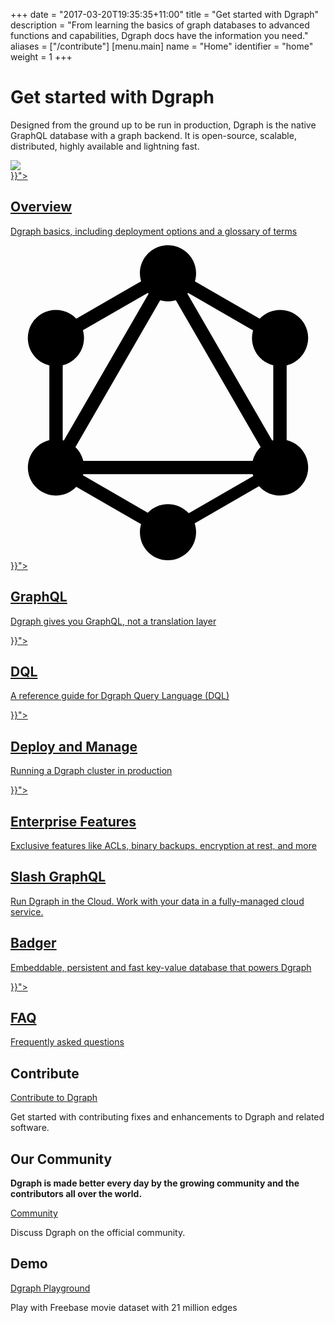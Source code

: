 +++
date = "2017-03-20T19:35:35+11:00"
title = "Get started with Dgraph"
description = "From learning the basics of graph databases to advanced functions and capabilities, Dgraph docs have the information you need."
aliases = ["/contribute"]
[menu.main]
  name = "Home"
  identifier = "home"
  weight = 1
+++

<div class="landing">
  <div class="hero">
    <h1>Get started with Dgraph</h1>
    <p>
      Designed from the ground up to be run in production, Dgraph is the native GraphQL database with a graph backend. It is open-source, scalable, distributed, highly available and lightning fast.
    </p>
    <img class="hero-deco" src="/images/hero-deco.png" />
  </div>
  <div class="item">
    <div class="icon"><i class="lni lni-keyword-research" aria-hidden="true"></i></div>
    <a href="{{< relref "dgraph-overview.md">}}">
      <h2>Overview</h2>
      <p>
      Dgraph basics, including deployment options and a glossary of terms
      </p>
    </a>
  </div>
  <div class="item">
    <svg class="icon" role="img" viewBox="0 0 24 24" xmlns="http://www.w3.org/2000/svg"><title>GraphQL icon</title><path d="M14.051 2.751l4.935 2.85c.816-.859 2.173-.893 3.032-.077.148.14.274.301.377.477.589 1.028.232 2.339-.796 2.928-.174.1-.361.175-.558.223v5.699c1.146.273 1.854 1.423 1.58 2.569-.048.204-.127.4-.232.581-.592 1.023-1.901 1.374-2.927.782-.196-.113-.375-.259-.526-.429l-4.905 2.832c.372 1.124-.238 2.335-1.361 2.706-.217.071-.442.108-.67.108-1.181.001-2.139-.955-2.14-2.136 0-.205.029-.41.088-.609l-4.936-2.847c-.816.854-2.171.887-3.026.07-.854-.816-.886-2.171-.07-3.026.283-.297.646-.506 1.044-.603l.001-5.699c-1.15-.276-1.858-1.433-1.581-2.584.047-.198.123-.389.224-.566.592-1.024 1.902-1.374 2.927-.782.177.101.339.228.48.377l4.938-2.85C9.613 1.612 10.26.423 11.39.088 11.587.029 11.794 0 12 0c1.181-.001 2.139.954 2.14 2.134.001.209-.03.418-.089.617zm-.515.877c-.019.021-.037.039-.058.058l6.461 11.19c.026-.009.056-.016.082-.023V9.146c-1.145-.283-1.842-1.442-1.558-2.588.006-.024.012-.049.019-.072l-4.946-2.858zm-3.015.059l-.06-.06-4.946 2.852c.327 1.135-.327 2.318-1.461 2.645-.026.008-.051.014-.076.021v5.708l.084.023 6.461-11.19-.002.001zm2.076.507c-.39.112-.803.112-1.192 0l-6.46 11.189c.294.283.502.645.6 1.041h12.911c.097-.398.307-.761.603-1.044L12.597 4.194zm.986 16.227l4.913-2.838c-.015-.047-.027-.094-.038-.142H5.542l-.021.083 4.939 2.852c.388-.404.934-.653 1.54-.653.627 0 1.19.269 1.583.698z"/></svg>
    <a  href="{{< relref "graphql/_index.md">}}">
      <h2>GraphQL</h2>
      <p>
        Dgraph gives you GraphQL, not a translation layer
      </p>
    </a>
  </div>
  <div class="item">
    <div class="icon"><i class="fa fa-code-fork" aria-hidden="true"></i></div>
    <a href="{{< relref "dql/_index.md">}}">
      <h2>DQL</h2>
      <p>
        A reference guide for Dgraph Query Language (DQL)
      </p>
    </a>
  </div>
  <div class="item">
    <div class="icon"><i class="fa fa-wrench" aria-hidden="true"></i></div>
    <a href="{{< relref "deploy/overview.md">}}">
      <h2>Deploy and Manage</h2>
      <p>
        Running a Dgraph cluster in production
      </p>
    </a>
  </div>

  <div class="item">
    <div class="icon"><i class="fa fa-building-o" aria-hidden="true"></i></div>
    <a href="{{< relref "enterprise-features/_index.md">}}">
      <h2>Enterprise Features</h2>
      <p>
        Exclusive features like ACLs, binary backups, encryption at rest, and more
      </p>
    </a>
  </div>
  <div class="item">
    <div class="icon"><i class="lni lni-cloud" aria-hidden="true"></i></div>
    <a href="https://dgraph.io/docs/slash-graphql/">
      <h2>Slash GraphQL</h2>
      <p>
        Run Dgraph in the Cloud. 
        Work with your data in a fully-managed cloud service.
      </p>
    </a>
  </div>
  <div class="item">
    <div class="icon"><i class="fa fa-cog" aria-hidden="true"></i></div>
    <a href="https://dgraph.io/docs/badger">
      <h2>Badger</h2>
      <p>
        Embeddable, persistent and fast key-value database that powers Dgraph
      </p>
    </a>
  </div>

  <div class="item">
    <div class="icon"><i class="fa fa-question-circle-o" aria-hidden="true"></i></div>
    <a href="{{< relref "faq/_index.md">}}">
      <h2>FAQ</h2>
      <p>
        Frequently asked questions
      </p>
    </a>
  </div>

</div>

## Contribute

<section class="toc">
  <div class="container">
    <div class="row row-no-padding">
      <div class="col-12 col-sm-6">
        <div class="section-item">
          <div class="section-name">
            <a href="https://github.com/dgraph-io/dgraph/blob/master/CONTRIBUTING.md">
              Contribute to Dgraph
            </a>
          </div>
          <p class="section-desc">
            Get started with contributing fixes and enhancements to Dgraph and related software.
          </p>
        </div>
      </div>
      </div>
  </div>
</section>

## Our Community

**Dgraph is made better every day by the growing community and the contributors all over the world.**

<section class="toc">
  <div class="container">
    <div class="row row-no-padding">
      <div class="col-12 col-sm-6">
        <div class="section-item">
          <div class="section-name">
            <a href="https://discuss.dgraph.io">
              Community
            </a>
          </div>
          <p class="section-desc">
            Discuss Dgraph on the official community.
          </p>
        </div>
      </div>
    </div>
  </div>
</section>

## Demo

<section class="toc">
  <div class="container">
    <div class="row row-no-padding">
      <div class="col-12 col-sm-6">
        <div class="section-item">
          <div class="section-name">
            <a href="https://play.dgraph.io">
              Dgraph Playground
            </a>
          </div>
          <p class="section-desc">
            Play with Freebase movie dataset with 21 million edges
          </p>
        </div>
      </div>
    </div>
  </div>
</section>

<style>
  .content-wrapper {
    margin: 0 auto;
    max-width: 1200px;
    border: none;
  }
  article {
    max-width: none;
  }
  article h1 {
    border: none;
  }
  #sidebar {
    display: none;
  }
  article h1.post-title {
    display: none;
  }
</style>
